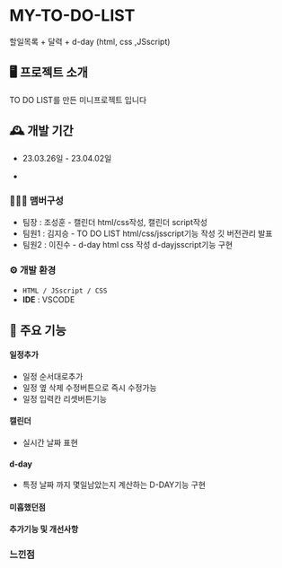 # MY-TO-DO-LIST
할일목록 + 달력 + d-day (html, css ,JSscript)


## 🖥️ 프로젝트 소개
TO DO LIST를 만든 미니프로젝트 입니다
<br>

## 🕰️ 개발 기간
* 23.03.26일 - 23.04.02일
- 

### 🧑‍🤝‍🧑 맴버구성
 - 팀장  : 조성훈 - 캘린더 html/css작성, 캘린더 script작성
 - 팀원1 : 김지승 - TO DO LIST html/css/jsscript기능 작성 깃 버전관리 발표
 - 팀원2 : 이진수 - d-day html css 작성 d-dayjsscript기능 구현


### ⚙️ 개발 환경
- `HTML / JSscript / CSS`
- **IDE** : VSCODE

## 📌 주요 기능
#### 일정추가
- 일정 순서대로추가
- 일정 옆 삭제 수정버튼으로 즉시 수정가능
- 일정 입력칸 리셋버튼기능

#### 캘린더
- 실시간 날짜 표현

#### d-day
- 특정 날짜 까지 몇일남았는지 계산하는 D-DAY기능 구현

#### 미흡했던점

#### 추가기능 및 개선사항

### 느낀점


